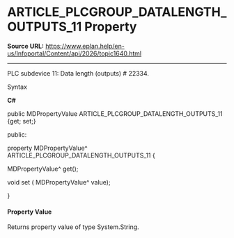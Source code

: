 # ARTICLE_PLCGROUP_DATALENGTH_OUTPUTS_11 Property

**Source URL:** https://www.eplan.help/en-us/Infoportal/Content/api/2026/topic1640.html

---

PLC subdevice 11: Data length (outputs) # 22334.

Syntax

**C#**



public MDPropertyValue ARTICLE_PLCGROUP_DATALENGTH_OUTPUTS_11 {get; set;}

public:

property MDPropertyValue^ ARTICLE_PLCGROUP_DATALENGTH_OUTPUTS_11 {

   MDPropertyValue^ get();

   void set (    MDPropertyValue^ value);

}


#### Property Value

Returns property value of type System.String.
